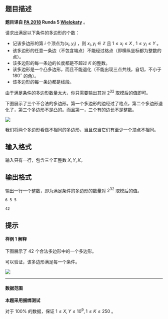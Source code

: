 ## 题目描述
**题目译自 [PA 2018](https://sio2.mimuw.edu.pl/c/pa-2018-1/dashboard/) Runda 5 [Wielokąty](https://sio2.mimuw.edu.pl/c/pa-2018-1/p/wie/)** 。

请求出满足以下条件的多边形的个数：

-  记该多边形的第 $i$ 个顶点为$(x_i,y_i)$ ，则 $x_i,y_i \in \mathbb{Z}$ 且 $1 \le x_i \le X$ , $1 \le y_i \le Y$ 。
-  该多边形的任意一条边（不包含端点）不能经过格点（即横纵坐标都为整数的点）。
-  该多边形的每一条边的长度都是不超过 $K$ 的整数。
-  该多边形是一个凸多边形，而且不能退化（不能出现三点共线，自切，不小于 $180 ^{\circ}$ 的角）。
-  该多边形的每一条边都是线段。

由于满足条件的多边形数量太大，你只需要输出其对 $2^{32}$ 取模后的值即可。 

下图展示了三个不合法的多边形。第一个多边形的边经过了格点，第二个多边形退化了，第三个多边形不是凸的。而且第一，三个有的边长不是整数。

![](https://cdn.luogu.com.cn/upload/image_hosting/esporbly.png)

我们将两个多边形看做不相同的多边形，当且仅当它们有至少一个顶点不相同。

## 输入格式
输入只有一行，包含三个正整数 $X,Y,K$。

## 输出格式
输出一行一个整数，即为满足条件的多边形的数量对 $2^{32}$ 取模后的值。


```input1
6 5 5
```

```output1
42
```

## 提示
#### 样例 1 解释

下图展示了 $42$ 个合法多边形中的一个多边形。

可以验证，该多边形满足每一个条件。

![](https://cdn.luogu.com.cn/upload/image_hosting/bs5qcmn5.png)

------------

#### 数据范围

**本题采用捆绑测试**

对于 $100\%$ 的数据，保证 $1 \le X,Y \le 10^9,1 \le K \le 250$ 。

